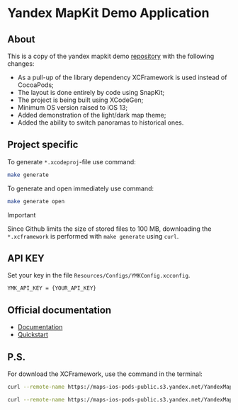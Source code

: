 # Yandex MapKit Demo Application

## About

This is a copy of the yandex mapkit demo [repository](https://github.com/yandex/mapkit-ios-demo) with the following changes:

- As a pull-up of the library dependency XCFramework is used instead of CocoaPods;
- The layout is done entirely by code using SnapKit;
- The project is being built using XCodeGen;
- Minimum OS version raised to iOS 13;
- Added demonstration of the light/dark map theme;
- Added the ability to switch panoramas to historical ones.

## Project specific

To generate `*.xcodeproj`-file use command:

```sh
make generate
```

To generate and open immediately use command:

```sh
make generate open
```

> [!IMPORTANT]  
> Since Github limits the size of stored files to 100 MB, downloading the `*.xcframework` is performed with `make generate` using `curl`.

## API KEY

Set your key in the file `Resources/Configs/YMKConfig.xcconfig`.

```pbxproj
YMK_API_KEY = {YOUR_API_KEY}
```

## Official documentation

* [Documentation](https://yandex.ru/dev/maps/mapkit/doc/intro/concepts/about.html)
* [Quickstart](https://yandex.ru/dev/maps/mapkit/doc/ios-quickstart/concepts/ios/quickstart.html)

## P.S.

For download the XCFramework, use the command in the terminal:

```sh
curl --remote-name https://maps-ios-pods-public.s3.yandex.net/YandexMapsMobile-4.4.0-lite.framework.zip
```

```sh
curl --remote-name https://maps-ios-pods-public.s3.yandex.net/YandexMapsMobile-4.4.0-full.framework.zip
```